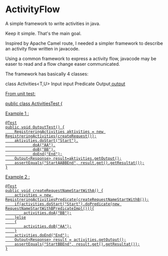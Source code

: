 # ActivityFlow

A simple framework to write activities in java.

Keep it simple. That's the main goal.

Inspired by Apache Camel route, I needed a simpler framework to describe an activity flow written in javacode. 

Using a common framework to express a activity flow, javacode may be easer to read and a flow change easer communicated.

The framework has basically 4 classes:


class Activities<T,U> 
Input<T> input
Predicate<T>
Output<U> output


From unit test:

public class ActivitiesTest {

Example 1 :

    @Test
    public void OutputTest() {
        RegistreringActivities aktivities = new RegistreringActivities(createRequest());
        aktivities.doStart("Start").
                doA("AA").
                doB("BB").
                doEnd("End");
        Output<Response> result=aktivities.getOutput();
        assertEquals("StartAABBEnd", result.get().getResultat());
    }
    

Example 2 :  

    @Test
    public void createRequestNameStartWithA() {
        activities = new RegistreringActivitiesPredicate(createRequestNameStartWithB());
        if(activities.doStart("Start").doPredicate(new RequestNameStartWithBPredicateImpl())){
            activities.doA("BB");
        }else
        {
            activities.doB("AA");
        }
        activities.doEnd("End");
        Output<Response> result = activities.getOutput();
        assertEquals("StartBBEnd", result.get().getResultat());
    }







